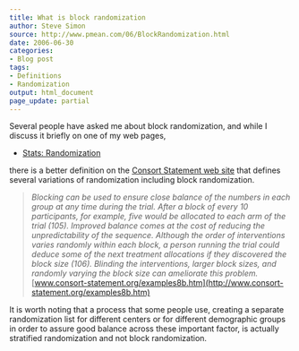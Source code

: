 ```yaml
---
title: What is block randomization
author: Steve Simon
source: http://www.pmean.com/06/BlockRandomization.html
date: 2006-06-30
categories:
- Blog post
tags:
- Definitions
- Randomization
output: html_document
page_update: partial
---
```

Several people have asked me about block randomization, and while I
discuss it briefly on one of my web pages,

-   [Stats: Randomization](../plan/random.asp)

there is a better definition on the [Consort Statement web
site](http://www.consort-statement.org/) that defines several variations
of randomization including block randomization.

> *Blocking can be used to ensure close balance of the numbers in each
> group at any time during the trial. After a block of every 10
> participants, for example, five would be allocated to each arm of the
> trial (105). Improved balance comes at the cost of reducing the
> unpredictability of the sequence. Although the order of interventions
> varies randomly within each block, a person running the trial could
> deduce some of the next treatment allocations if they discovered the
> block size (106). Blinding the interventions, larger block sizes, and
> randomly varying the block size can ameliorate this problem.*
> [www.consort-statement.org/examples8b.htm](http://www.consort-statement.org/examples8b.htm)

It is worth noting that a process that some people use, creating a
separate randomization list for different centers or for different
demographic groups in order to assure good balance across these
important factor, is actually stratified randomization and not block
randomization.
